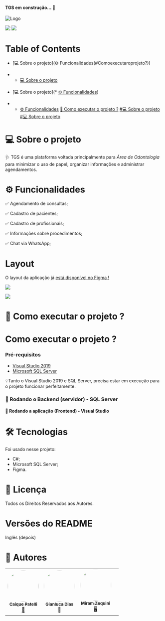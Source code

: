 
<h4 align="left"> 
  TGS em construção...  🚧
</h4>


![Logo](https://res.cloudinary.com/murilo-corporation/image/upload/v1633803722/Captura_de_Tela_93_jvugfu.png)

![](https://img.shields.io/badge/-C%23%20e%20SQL%20Server-blue)   ![](https://img.shields.io/badge/TGS-Em%20constru%C3%A7%C3%A3o-green)  


# Table of Contents
* [💻 Sobre o projeto](⚙️ Funcionalidades(#Comoexecutaroprojeto?))
* * [💻 Sobre o projeto](#Comoexecutaroprojeto?)
* [💻 Sobre o projeto](* [⚙️ Funcionalidades](#Comoexecutaroprojeto?))

* * [⚙️ Funcionalidades](#-Como-executar-o-projeto-?)
[🚀  Como executar o projeto ?](#🚀Comoexecutaroprojeto?)
[#💻 Sobre o projeto](#💻Sobreoprojeto)
[#💻 Sobre o projeto](#💻Sobreoprojeto)
  

# 💻 Sobre o projeto

🩺 TGS é uma plataforma voltada principalmente para *Área de Odontologia* para minimizar o uso de papel, organizar informações e administrar agendamentos.

  

# ⚙️ Funcionalidades


:white_check_mark: Agendamento de consultas;

:white_check_mark: Cadastro de pacientes;

:white_check_mark: Cadastro de profissionais;

:white_check_mark: Informações sobre procedimentos;

:white_check_mark: Chat via WhatsApp;







# Layout

O layout da aplicação já [está disponível no Figma !](https://www.figma.com/community/file/1012833819051900162/TGS)


![](https://res.cloudinary.com/murilo-corporation/image/upload/v1633998350/Captura_de_Tela_99_lionff.png)

![](https://res.cloudinary.com/murilo-corporation/image/upload/v1633998131/Captura_de_Tela_97_aii1zn.png)



# 🚀  Como executar o projeto ?
# Como executar o projeto ?


### Pré-requisitos

* [Visual Studio 2019](https://visualstudio.microsoft.com/pt-br/downloads) 
* [Microsoft SQL Server ](https://www.microsoft.com/pt-br/sql-server/sql-server-downloads)

 
💡Tanto o Visual Studio 2019 e SQL Server, precisa estar em execução para o projeto funcionar perfeitamente. 

### 🎲  Rodando o Backend (servidor) - SQL Server
#### 🧭  Rodando a aplicação (Frontend) - Visual Studio



# 🛠  Tecnologias
Foi usado nesse projeto:
* C#;
* Microsoft SQL Server;
* Figma. 


# 📝  Licença
Todos os Direitos Reservados aos Autores.

# Versões do README
Inglês (depois)


# 🦸  Autores 
<table>
  <tr>
   <td align="center"><a href="https://github.com/CaiquePatelliScapeline"><img style="border-radius: 50%;" src="https://avatars.githubusercontent.com/u/56651727?v=4" width="100px;" alt=""/><br /><sub><b>Caique Patelli </b></sub></a><br /><a href>🖖</a></td><td align="center"><a href="https://github.com/GianlucaDeMicheli"><img style="border-radius: 50%;" src="https://avatars.githubusercontent.com/u/56308126?v=4" width="100px;" alt=""/><br /><sub><b>Gianluca Dias</b></sub></a><br /><a hre>🤔</a></td><td align="center"><a href="https://github.com/MZequini"><img style="border-radius: 50%;" src="https://avatars.githubusercontent.com/u/88983177?v=4" width="100px;" alt=""/><br /><sub><b>Miram Zequini</b></sub></a><br /><a href>🖥️</a></td><td align="center">
  </tr>





